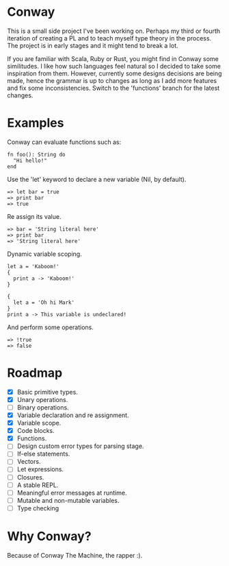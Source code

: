 # Conway
This is a small side project I've been working on. Perhaps my third or fourth iteration of creating a PL and to teach myself type theory in the process. The project is in early stages and it might tend to break a lot.

If you are familiar with Scala, Ruby or Rust, you might find in Conway some similitudes. I like how such languages feel natural so I decided to take some inspiration from them. However, currently some designs decisions are being made, hence the grammar is up to changes as long as I add more features and fix some inconsistencies. Switch to the 'functions' branch for the latest changes.

# Examples
Conway can evaluate functions such as:
```
fn foo(): String do
  "Hi hello!"
end
```
Use the 'let' keyword to declare a new variable (Nil, by default).
```
=> let bar = true
=> print bar
=> true
```
Re assign its value.
```
=> bar = 'String literal here'
=> print bar
=> 'String literal here'
```
Dynamic variable scoping.
```
let a = 'Kaboom!'
{
  print a -> 'Kaboom!'
}

{
  let a = 'Oh hi Mark'
}
print a -> This variable is undeclared!

```
And perform some operations.
```
=> !true
=> false
```

# Roadmap
- [x] Basic primitive types.
- [x] Unary operations.
- [ ] Binary operations.
- [x] Variable declaration and re assignment.
- [x] Variable scope.
- [x] Code blocks.
- [x] Functions.
- [ ] Design custom error types for parsing stage.
- [ ] If-else statements.
- [ ] Vectors.
- [ ] Let expressions.
- [ ] Closures.
- [ ] A stable REPL.
- [ ] Meaningful error messages at runtime.
- [ ] Mutable and non-mutable variables.
- [ ] Type checking

# Why Conway?
Because of Conway The Machine, the rapper :).
